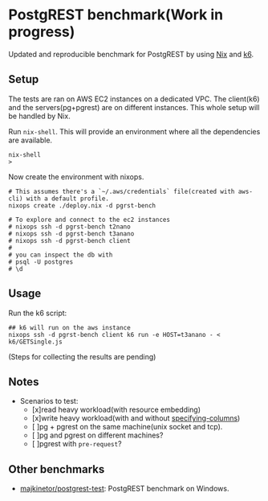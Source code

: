 # PostgREST benchmark(Work in progress)

Updated and reproducible benchmark for PostgREST by using [Nix](https://nixos.org/) and [k6](https://k6.io/).

## Setup

The tests are ran on AWS EC2 instances on a dedicated VPC. The client(k6) and the servers(pg+pgrest) are on different instances. This whole setup will be handled by Nix.

Run `nix-shell`. This will provide an environment where all the dependencies are available.

```
nix-shell
>
```

Now create the environment with nixops.

```
# This assumes there's a `~/.aws/credentials` file(created with aws-cli) with a default profile.
nixops create ./deploy.nix -d pgrst-bench

# To explore and connect to the ec2 instances
# nixops ssh -d pgrst-bench t2nano
# nixops ssh -d pgrst-bench t3anano
# nixops ssh -d pgrst-bench client
#
# you can inspect the db with
# psql -U postgres
# \d
```

## Usage

Run the k6 script:

```
## k6 will run on the aws instance
nixops ssh -d pgrst-bench client k6 run -e HOST=t3anano - < k6/GETSingle.js
```

(Steps for collecting the results are pending)

## Notes

- Scenarios to test:
  - [x]read heavy workload(with resource embedding)
  - [x]write heavy workload(with and without [specifying-columns](http://postgrest.org/en/v7.0.0/api.html#specifying-columns))
  - [ ]pg + pgrest on the same machine(unix socket and tcp).
  - [ ]pg and pgrest on different machines?
  - [ ]pgrest with `pre-request`?

## Other benchmarks

+ [majkinetor/postgrest-test](https://github.com/majkinetor/postgrest-test): PostgREST benchmark on Windows.
